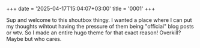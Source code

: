 +++
date = '2025-04-17T15:04:07+03:00'
title = '0001'
+++

Sup and welcome to this shoutbox thingy. I wanted a place where I can put my thoughts wihtout having the pressure of them being "official" blog posts or wtv. So I made an entire hugo theme for that exact reason! Overkill? Maybe but who cares.  